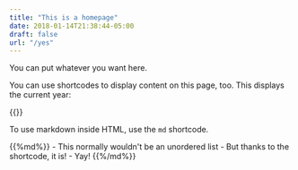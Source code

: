 ```yaml
---
title: "This is a homepage"
date: 2018-01-14T21:38:44-05:00
draft: false
url: "/yes"
---
```


You can put whatever you want here.

You can use shortcodes to display content on this page, too. This displays the current year:

{{<year>}}

To use markdown inside HTML, use the `md` shortcode.

<div>
{{%md%}}
- This normally wouldn't be an unordered list
- But thanks to the shortcode, it is!
- Yay!
{{%/md%}}
</div>